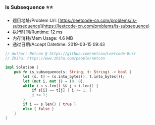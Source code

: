 ### Is Subsequence :star::star:
- 题目地址/Problem Url: [https://leetcode-cn.com/problems/is-subsequence](https://leetcode-cn.com/problems/is-subsequence)
- 执行时间/Runtime: 12 ms 
- 内存消耗/Mem Usage: 4.6 MB
- 通过日期/Accept Datetime: 2019-03-15 09:43

```rust
// Author: Netcan @ https://github.com/netcan/Leetcode-Rust
// Zhihu: https://www.zhihu.com/people/netcan

impl Solution {
    pub fn is_subsequence(s: String, t: String) -> bool {
        let (s, t) = (s.into_bytes(), t.into_bytes());
        let (mut i, mut j) = (0, 0);
        while i < s.len() && j < t.len() {
            if s[i] == t[j] { i += 1; }
            j += 1;
        }
        if i == s.len() { true }
        else { false }
    }
}


```
